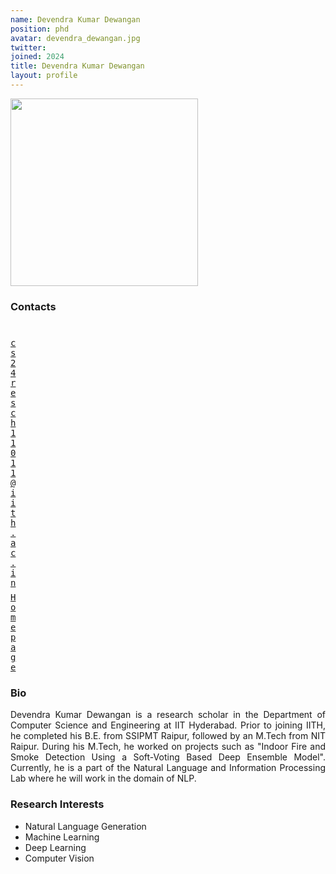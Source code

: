 ```yaml
---
name: Devendra Kumar Dewangan
position: phd
avatar: devendra_dewangan.jpg
twitter:
joined: 2024
title: Devendra Kumar Dewangan
layout: profile
---
```


<img width="300" src="{{site.baseurl}}/images/people/{{page.avatar}}" data-action="zoom">

### Contacts

<div class="row">
<div class="col-1" style="width:5px">
    <b><a href="mailto:cs23resch11011@iith.ac.in" target="_blank"><i class="fa fa-envelope-o"></i></a></b><br>
    <span style="display: block; margin-bottom: 0.5em"></span>
    <b><a href="" target="_blank"><i class="fa fa-globe"></i></a></b>
    <span style="display: block; margin-bottom: 0.5em"></span>
</div>
<div class="col-1" style="width:5px">
    <a href="mailto:cs23resch01004@iith.ac.in" target="_blank"><samp>cs24resch11011@iith.ac.in</samp></a>
    <span style="display: block; margin-bottom: 0.5em"></span>
    <a href="https://github.com/devendew" target="_blank"><samp>Homepage</samp></a><br>
    <span style="display: block; margin-bottom: 0.5em"></span>
</div>
</div>
<span style="display: block; margin-bottom: 1em"></span>

### Bio

<p style="text-align: justify">
Devendra Kumar Dewangan is a research scholar in the Department of Computer Science and Engineering at IIT Hyderabad. Prior to joining IITH, he completed his B.E. from SSIPMT Raipur, followed by an M.Tech from NIT Raipur. During his M.Tech, he worked on projects such as "Indoor Fire and Smoke Detection Using a Soft-Voting Based Deep Ensemble Model". Currently, he is a part of the Natural Language and Information Processing Lab where he will work in the domain of NLP.
</p>

### Research Interests

- Natural Language Generation
- Machine Learning
- Deep Learning
- Computer Vision
